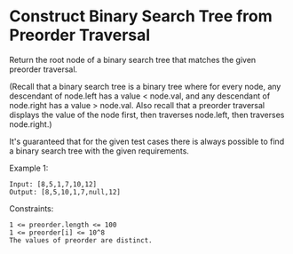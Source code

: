 # Construct Binary Search Tree from Preorder Traversal

Return the root node of a binary search tree that matches the given preorder traversal.

(Recall that a binary search tree is a binary tree where for every node, any descendant of node.left has a value < node.val, and any descendant of node.right has a value > node.val.  Also recall that a preorder traversal displays the value of the node first, then traverses node.left, then traverses node.right.)

It's guaranteed that for the given test cases there is always possible to find a binary search tree with the given requirements.

Example 1:

``` shell
Input: [8,5,1,7,10,12]
Output: [8,5,10,1,7,null,12]
```


Constraints:

    1 <= preorder.length <= 100
    1 <= preorder[i] <= 10^8
    The values of preorder are distinct.
